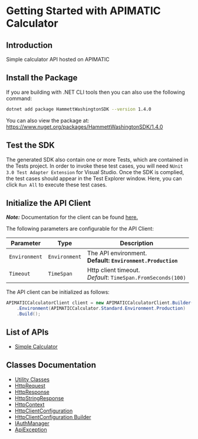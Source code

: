 
# Getting Started with APIMATIC Calculator

## Introduction

Simple calculator API hosted on APIMATIC

## Install the Package

If you are building with .NET CLI tools then you can also use the following command:

```bash
dotnet add package HammettWashingtonSDK --version 1.4.0
```

You can also view the package at:
https://www.nuget.org/packages/HammettWashingtonSDK/1.4.0

## Test the SDK

The generated SDK also contain one or more Tests, which are contained in the Tests project. In order to invoke these test cases, you will need `NUnit 3.0 Test Adapter Extension` for Visual Studio. Once the SDK is complied, the test cases should appear in the Test Explorer window. Here, you can click `Run All` to execute these test cases.

## Initialize the API Client

**_Note:_** Documentation for the client can be found [here.](https://www.github.com/ZahraN444/hammett-washington-dotnet-sdk/tree/1.4.0/doc/client.md)

The following parameters are configurable for the API Client:

| Parameter | Type | Description |
|  --- | --- | --- |
| `Environment` | `Environment` | The API environment. <br> **Default: `Environment.Production`** |
| `Timeout` | `TimeSpan` | Http client timeout.<br>*Default*: `TimeSpan.FromSeconds(100)` |

The API client can be initialized as follows:

```csharp
APIMATICCalculatorClient client = new APIMATICCalculatorClient.Builder()
    .Environment(APIMATICCalculator.Standard.Environment.Production)
    .Build();
```

## List of APIs

* [Simple Calculator](https://www.github.com/ZahraN444/hammett-washington-dotnet-sdk/tree/1.4.0/doc/controllers/simple-calculator.md)

## Classes Documentation

* [Utility Classes](https://www.github.com/ZahraN444/hammett-washington-dotnet-sdk/tree/1.4.0/doc/utility-classes.md)
* [HttpRequest](https://www.github.com/ZahraN444/hammett-washington-dotnet-sdk/tree/1.4.0/doc/http-request.md)
* [HttpResponse](https://www.github.com/ZahraN444/hammett-washington-dotnet-sdk/tree/1.4.0/doc/http-response.md)
* [HttpStringResponse](https://www.github.com/ZahraN444/hammett-washington-dotnet-sdk/tree/1.4.0/doc/http-string-response.md)
* [HttpContext](https://www.github.com/ZahraN444/hammett-washington-dotnet-sdk/tree/1.4.0/doc/http-context.md)
* [HttpClientConfiguration](https://www.github.com/ZahraN444/hammett-washington-dotnet-sdk/tree/1.4.0/doc/http-client-configuration.md)
* [HttpClientConfiguration Builder](https://www.github.com/ZahraN444/hammett-washington-dotnet-sdk/tree/1.4.0/doc/http-client-configuration-builder.md)
* [IAuthManager](https://www.github.com/ZahraN444/hammett-washington-dotnet-sdk/tree/1.4.0/doc/i-auth-manager.md)
* [ApiException](https://www.github.com/ZahraN444/hammett-washington-dotnet-sdk/tree/1.4.0/doc/api-exception.md)

